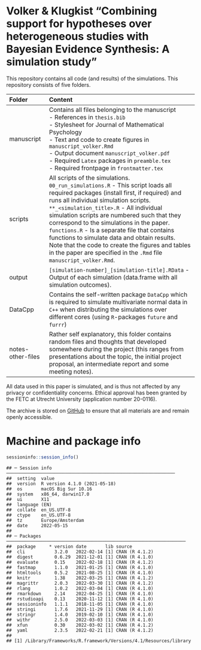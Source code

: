 # Volker & Klugkist “Combining support for hypotheses over heterogeneous studies with Bayesian Evidence Synthesis: A simulation study”

This repository contains all code (and results) of the simulations. This
repository consists of five folders.

| Folder            | Content                                                                                                                                                                                                                                                                                                                                                                                                                                                                                                                                                        |
|:------------------|:---------------------------------------------------------------------------------------------------------------------------------------------------------------------------------------------------------------------------------------------------------------------------------------------------------------------------------------------------------------------------------------------------------------------------------------------------------------------------------------------------------------------------------------------------------------|
| manuscript        | Contains all files belonging to the manuscript <br> - References in `thesis.bib` <br> - Stylesheet for Journal of Mathematical Psychology <br> - Text and code to create figures in `manuscript_volker.Rmd` <br> - Output document `manuscript_volker.pdf` <br> - Required `Latex` packages in `preamble.tex` <br> - Required frontpage in `frontmatter.tex`                                                                                                                                                                                                   |
| scripts           | All scripts of the simulations. <br> `00_run_simulations.R` - This script loads all required packages (install first, if required) and runs all individual simulation scripts. <br> `**_<simulation_title>.R` - All individual simulation scripts are numbered such that they correspond to the simulations in the paper. <br> `functions.R` - Is a separate file that contains functions to simulate data and obtain results. <br> Note that the code to create the figures and tables in the paper are specified in the `.Rmd` file `manuscript_volker.Rmd`. |
| output            | `[simulation-number]_[simulation-title].RData` - Output of each simulation (data.frame with all simulation outcomes).                                                                                                                                                                                                                                                                                                                                                                                                                                          |
| DataCpp           | Contains the self-written package `DataCpp` which is required to simulate multivariate normal data in `C++` when distributing the simulations over different cores (using `R`-packages `future` and `furrr`)                                                                                                                                                                                                                                                                                                                                                   |
| notes-other-files | Rather self explanatory, this folder contains random files and thoughts that developed somewhere during the project (this ranges from presentations about the topic, the initial project proposal, an intermediate report and some meeting notes).                                                                                                                                                                                                                                                                                                             |

All data used in this paper is simulated, and is thus not affected by
any privacy or confidentiality concerns. Ethical approval has been
granted by the FETC at Utrecht University (application number 20-0116).

The archive is stored on
[GitHub](https://github.com/thomvolker/bes_master_thesis_ms) to ensure
that all materials are and remain openly accessible.

# Machine and package info

``` r
sessioninfo::session_info()
```

    ## ─ Session info ───────────────────────────────────────────────────────────────
    ##  setting  value                       
    ##  version  R version 4.1.0 (2021-05-18)
    ##  os       macOS Big Sur 10.16         
    ##  system   x86_64, darwin17.0          
    ##  ui       X11                         
    ##  language (EN)                        
    ##  collate  en_US.UTF-8                 
    ##  ctype    en_US.UTF-8                 
    ##  tz       Europe/Amsterdam            
    ##  date     2022-05-15                  
    ## 
    ## ─ Packages ───────────────────────────────────────────────────────────────────
    ##  package     * version date       lib source        
    ##  cli           3.2.0   2022-02-14 [1] CRAN (R 4.1.2)
    ##  digest        0.6.29  2021-12-01 [1] CRAN (R 4.1.0)
    ##  evaluate      0.15    2022-02-18 [1] CRAN (R 4.1.2)
    ##  fastmap       1.1.0   2021-01-25 [1] CRAN (R 4.1.0)
    ##  htmltools     0.5.2   2021-08-25 [1] CRAN (R 4.1.0)
    ##  knitr         1.38    2022-03-25 [1] CRAN (R 4.1.2)
    ##  magrittr      2.0.3   2022-03-30 [1] CRAN (R 4.1.2)
    ##  rlang         1.0.2   2022-03-04 [1] CRAN (R 4.1.0)
    ##  rmarkdown     2.14    2022-04-25 [1] CRAN (R 4.1.0)
    ##  rstudioapi    0.13    2020-11-12 [1] CRAN (R 4.1.0)
    ##  sessioninfo   1.1.1   2018-11-05 [1] CRAN (R 4.1.0)
    ##  stringi       1.7.6   2021-11-29 [1] CRAN (R 4.1.0)
    ##  stringr       1.4.0   2019-02-10 [1] CRAN (R 4.1.0)
    ##  withr         2.5.0   2022-03-03 [1] CRAN (R 4.1.0)
    ##  xfun          0.30    2022-03-02 [1] CRAN (R 4.1.2)
    ##  yaml          2.3.5   2022-02-21 [1] CRAN (R 4.1.2)
    ## 
    ## [1] /Library/Frameworks/R.framework/Versions/4.1/Resources/library
